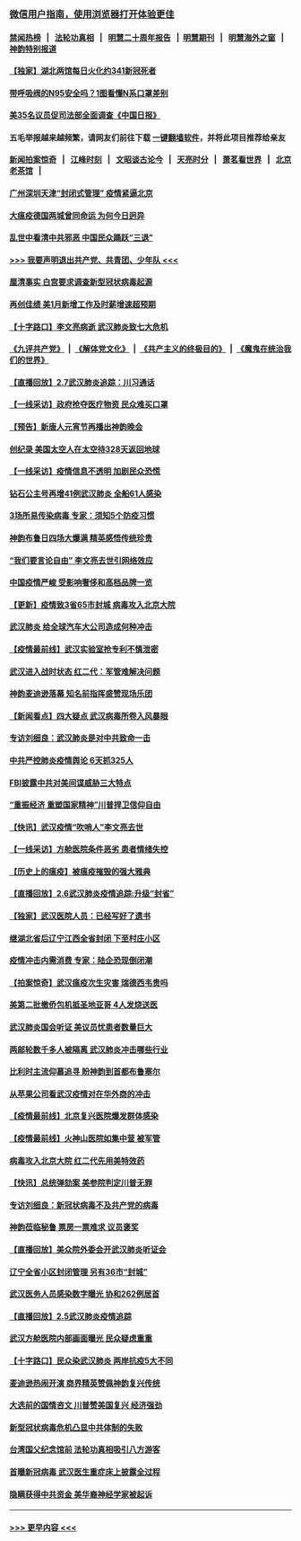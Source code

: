 ### [微信用户指南，使用浏览器打开体验更佳](https://github.com/gfw-breaker/banned-news1/blob/master/indexes/wechat-guide.md?t=0)
#### [禁闻热榜](热点新闻.md?t=0)  &nbsp;&nbsp;|&nbsp;&nbsp; [法轮功真相](https://github.com/gfw-breaker/truth/blob/master/README.md?t=0) &nbsp;&nbsp;|&nbsp;&nbsp; [明慧二十周年报告](https://github.com/gfw-breaker/mh-reports/blob/master/README.md?t=0) &nbsp;&nbsp;|&nbsp;&nbsp;[明慧期刊](https://github.com/gfw-breaker/mh-qikan) &nbsp;&nbsp;|&nbsp;&nbsp; [明慧海外之窗](https://github.com/gfw-breaker/mh-news/blob/master/README.md?t=0) &nbsp;&nbsp;|&nbsp;&nbsp; [神韵特别报道](https://github.com/gfw-breaker/mh-news/blob/master/shenyun.md?t=0)
#### [【独家】湖北两馆每日火化约341新冠死者](../pages/nf4514/n11845444.md?t=02080755) 
#### [带呼吸阀的N95安全吗？1图看懂N系口罩差别](../pages/nf4514/n11846752.md?t=02080755) 
#### [美35名议员促司法部全面调查《中国日报》](../pages/nf4514/n11852435.md?t=02080755) 
#### 五毛举报越来越频繁，请网友们前往下载 [一键翻墙软件](https://github.com/gfw-breaker/ssr-accounts)，并将此项目推荐给亲友
#### [新闻拍案惊奇](https://github.com/gfw-breaker/banned-news1/blob/master/pages/link4.md) &nbsp;&nbsp;|&nbsp;&nbsp; [江峰时刻](https://github.com/gfw-breaker/banned-news1/blob/master/pages/link4.md) &nbsp;&nbsp;|&nbsp;&nbsp; [文昭谈古论今](https://github.com/gfw-breaker/banned-news1/blob/master/pages/link4.md) &nbsp;&nbsp;|&nbsp;&nbsp; [天亮时分](https://github.com/gfw-breaker/banned-news1/blob/master/pages/link4.md) &nbsp;&nbsp;|&nbsp;&nbsp; [萧茗看世界](https://github.com/gfw-breaker/banned-news1/blob/master/pages/link4.md) &nbsp;&nbsp;|&nbsp;&nbsp; [北京老茶馆](https://github.com/gfw-breaker/banned-news1/blob/master/pages/link4.md) &nbsp;&nbsp;|&nbsp;&nbsp; 
#### [广州深圳天津“封闭式管理” 疫情紧逼北京](../pages/nf4514/n11852246.md?t=02080755) 
#### [大瘟疫德国两城曾同命运 为何今日迥异](../pages/nf4514/n11851768.md?t=02080755) 
#### [乱世中看清中共邪恶 中国民众踊跃“三退”](../pages/nf4514/n11835515.md?t=02080755) 
#### [>>> 我要声明退出共产党、共青团、少年队 <<<](https://github.com/begood0513/goodnews/blob/master/quit/letter.md) 
#### [厘清事实 白宫要求调查新型冠状病毒起源](../pages/nf4514/n11852106.md?t=02080755) 
#### [再创佳绩 美1月新增工作及时薪增速超预期](../pages/nf4514/n11852174.md?t=02080755) 
#### [【十字路口】李文亮病逝 武汉肺炎致七大危机](../pages/nf4514/n11850690.md?t=02080755) 
#### [《九评共产党》](https://github.com/begood0513/9ping.md/blob/master/README.md) &nbsp;|&nbsp; [《解体党文化》](../../../../jtdwh.md/blob/master/README.md)  &nbsp;|&nbsp; [《共产主义的终极目的》](../../../../gczydzjmd.md/blob/master/README.md) &nbsp;|&nbsp; [《魔鬼在统治我们的世界》](../../../../mgztzwmdsj.md/blob/master/README.md) 
#### [【直播回放】2.7武汉肺炎追踪：川习通话](../pages/nf4514/n11851802.md?t=02080755) 
#### [【一线采访】政府抢夺医疗物资 民众难买口罩](../pages/nf4514/n11851017.md?t=02080755) 
#### [【预告】新唐人元宵节再播出神韵晚会](../pages/nf4514/n11843192.md?t=02080755) 
#### [创纪录 美国太空人在太空待328天返回地球](../pages/nf4514/n11851266.md?t=02080755) 
#### [【一线采访】疫情信息不透明 加剧民众恐慌](../pages/nf4514/n11850699.md?t=02080755) 
#### [钻石公主号再增41例武汉肺炎 全船61人感染](../pages/nf4514/n11850401.md?t=02080755) 
#### [3场所易传染病毒 专家：须知5个防疫习惯](../pages/nf4514/n11849662.md?t=02080755) 
#### [神韵布鲁日四场大爆满 精英感悟传统珍贵](../pages/nf4514/n11850709.md?t=02080755) 
#### [“我们要言论自由” 李文亮去世引网络效应](../pages/nf4514/n11850484.md?t=02080755) 
#### [中国疫情严峻 受影响奢侈和高档品牌一览](../pages/nf4514/n11850319.md?t=02080755) 
#### [【更新】疫情致3省65市封城 病毒攻入北京大院](../pages/nf4514/n11801312.md?t=02080755) 
#### [武汉肺炎 给全球汽车大公司造成何种冲击](../pages/nf4514/n11850056.md?t=02080755) 
#### [【疫情最前线】武汉实验室抢专利不慎泄密](../pages/nf4514/n11850310.md?t=02080755) 
#### [武汉进入战时状态 红二代：军管难解决问题](../pages/nf4514/n11849976.md?t=02080755) 
#### [神韵麦迪逊落幕 知名前指挥盛赞现场乐团](../pages/nf4514/n11849316.md?t=02080755) 
#### [【新闻看点】四大疑点 武汉病毒所卷入风暴眼](../pages/nf4514/n11849608.md?t=02080755) 
#### [专访刘细良：武汉肺炎是对中共致命一击](../pages/nf4514/n11849934.md?t=02080755) 
#### [中共严控肺炎疫情舆论 6天抓325人](../pages/nf4514/n11849529.md?t=02080755) 
#### [FBI披露中共对美间谍威胁三大特点](../pages/nf4514/n11849700.md?t=02080755) 
#### [“重振经济 重塑国家精神”川普捍卫信仰自由](../pages/nf4514/n11849641.md?t=02080755) 
#### [【快讯】武汉疫情“吹哨人”李文亮去世](../pages/nf4514/n11849459.md?t=02080755) 
#### [【一线采访】方舱医院条件恶劣 患者情绪失控](../pages/nf4514/n11848910.md?t=02080755) 
#### [【历史上的瘟疫】被瘟疫摧毁的强大雅典](../pages/nf4514/n11849036.md?t=02080755) 
#### [【直播回放】2.6武汉肺炎疫情追踪:升级“封省”](../pages/nf4514/n11848948.md?t=02080755) 
#### [【独家】武汉医院人员：已经写好了遗书](../pages/nf4514/n11848942.md?t=02080755) 
#### [继湖北省后辽宁江西全省封闭 下至村庄小区](../pages/nf4514/n11848814.md?t=02080755) 
#### [疫情冲击内需消费 专家：陆企恐现倒闭潮](../pages/nf4514/n11849265.md?t=02080755) 
#### [【拍案惊奇】武汉瘟疫次生灾害 瑞德西韦贵吗](../pages/nf4514/n11847587.md?t=02080755) 
#### [美第二批撤侨包机抵圣地亚哥 4人发烧送医](../pages/nf4514/n11847923.md?t=02080755) 
#### [武汉肺炎国会听证 美议员忧患者数量巨大](../pages/nf4514/n11844851.md?t=02080755) 
#### [两邮轮数千多人被隔离 武汉肺炎冲击哪些行业](../pages/nf4514/n11847456.md?t=02080755) 
#### [比利时主流仰慕追寻 盼神韵到首都布鲁塞尔](../pages/nf4514/n11847614.md?t=02080755) 
#### [从苹果公司看武汉疫情对在华外商的冲击](../pages/nf4514/n11847586.md?t=02080755) 
#### [【疫情最前线】北京复兴医院爆发群体感染](../pages/nf4514/n11847626.md?t=02080755) 
#### [【疫情最前线】火神山医院如集中营 被军管](../pages/nf4514/n11847524.md?t=02080755) 
#### [病毒攻入北京大院 红二代先用美特效药](../pages/nf4514/n11847427.md?t=02080755) 
#### [【快讯】总统弹劾案 美参院判定川普无罪](../pages/nf4514/n11847316.md?t=02080755) 
#### [专访刘细良：新冠状病毒不及共产党的病毒](../pages/nf4514/n11847164.md?t=02080755) 
#### [神韵莅临秘鲁 票房一票难求 议员褒奖](../pages/nf4514/n11847036.md?t=02080755) 
#### [【直播回放】美众院外委会开武汉肺炎听证会](../pages/nf4514/n11846727.md?t=02080755) 
#### [辽宁全省小区封闭管理 另有36市“封城”](../pages/nf4514/n11846879.md?t=02080755) 
#### [武汉医务人员感染数字曝光 协和262例居首](../pages/nf4514/n11846742.md?t=02080755) 
#### [【直播回放】2.5武汉肺炎疫情追踪](../pages/nf4514/n11846437.md?t=02080755) 
#### [武汉方舱医院内部画面曝光 民众疑虑重重](../pages/nf4514/n11846442.md?t=02080755) 
#### [【十字路口】民众染武汉肺炎 两岸抗疫5大不同](../pages/nf4514/n11845264.md?t=02080755) 
#### [麦迪逊热闹开演 商界精英赞佩神韵复兴传统](../pages/nf4514/n11846113.md?t=02080755) 
#### [大选前的国情咨文 川普赞美国复兴 经济强劲](../pages/nf4514/n11845526.md?t=02080755) 
#### [新型冠状病毒危机凸显中共体制的失败](../pages/nf4514/n11844970.md?t=02080755) 
#### [台湾国父纪念馆前 法轮功真相吸引八方游客](../pages/nf4514/n11843885.md?t=02080755) 
#### [首曝新冠病毒 武汉医生重症床上披露全过程](../pages/nf4514/n11845150.md?t=02080755) 
#### [隐瞒获得中共资金 美华裔神经学家被起诉](../pages/nf4514/n11844879.md?t=02080755) 

----
#### [ >>> 更早内容 <<< ](../indexes/nf4514-earlier.md)
